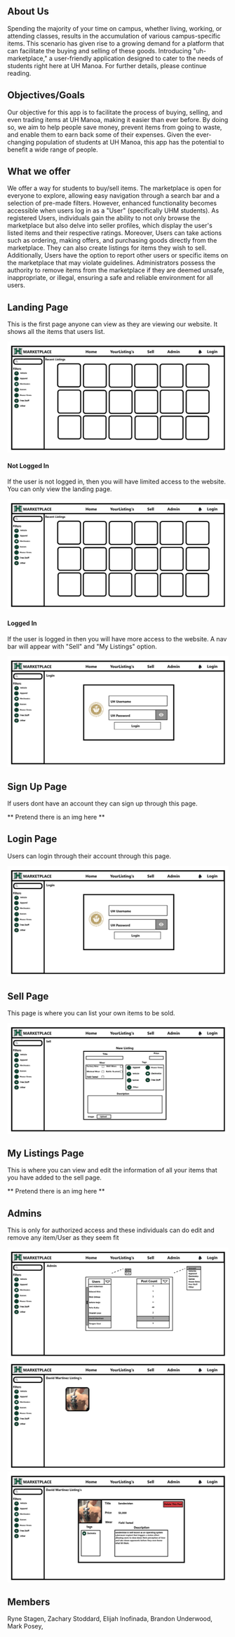 ## About Us

Spending the majority of your time on campus, whether living, working, or attending classes, results in the accumulation of various campus-specific items. This scenario has given rise to a growing demand for a platform that can facilitate the buying and selling of these goods. Introducing "uh-marketplace," a user-friendly application designed to cater to the needs of students right here at UH Manoa. For further details, please continue reading.

## Objectives/Goals

Our objective for this app is to facilitate the process of buying, selling, and even trading items at UH Manoa, making it easier than ever before. By doing so, we aim to help people save money, prevent items from going to waste, and enable them to earn back some of their expenses. Given the ever-changing population of students at UH Manoa, this app has the potential to benefit a wide range of people.

## What we offer

We offer a way for students to buy/sell items. The marketplace is open for everyone to explore, allowing easy navigation through a search bar and a selection of pre-made filters. However, enhanced functionality becomes accessible when users log in as a "User" (specifically UHM students). As registered Users, individuals gain the ability to not only browse the marketplace but also delve into seller profiles, which display the user's listed items and their respective ratings. Moreover, Users can take actions such as ordering, making offers, and purchasing goods directly from the marketplace. They can also create listings for items they wish to sell. Additionally, Users have the option to report other users or specific items on the marketplace that may violate guidelines. Administrators possess the authority to remove items from the marketplace if they are deemed unsafe, inappropriate, or illegal, ensuring a safe and reliable environment for all users.

## Landing Page
This is the first page anyone can view as they are viewing our website. It shows all the items that users list.

<img src=".images/landing.png">

#### Not Logged In

If the user is not logged in, then you will have limited access to the website. You can only view the landing page.

<img src=".images/landing.png">

#### Logged In

If the user is logged in then you will have more access to the website. A nav bar will appear with "Sell" and "My Listings" option.

<img src=".images/login.png">

## Sign Up Page

If users dont have an account they can sign up through this page.

** Pretend there is an img here **

## Login Page

Users can login through their account through this page.

<img src=".images/login.png">

## Sell Page

This page is where you can list your own items to be sold.

<img src=".images/newlisting.png">

## My Listings Page

This is where you can view and edit the information of all your items that you have added to the sell page.

** Pretend there is an img here **

## Admins

This is only for authorized access and these individuals can do edit and remove any item/User as they seem fit

<img src=".images/admin.png">
<img src=".images/david.png">
<img src=".images/davidlist.png">

## Members
Ryne Stagen, 
Zachary Stoddard,
Elijah Inofinada,
Brandon Underwood,
Mark Posey,
